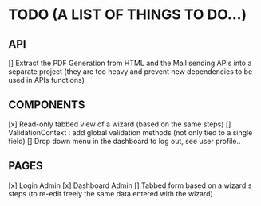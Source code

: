 # TODO (A LIST OF THINGS TO DO...)

## API

[] Extract the PDF Generation from HTML and the Mail sending APIs into a separate project
   (they are too heavy and prevent new dependencies to be used in APIs functions)

## COMPONENTS

[x] Read-only tabbed view of a wizard (based on the same steps)
[]  ValidationContext : add global validation methods (not only tied to a single field)
[]  Drop down menu in the dashboard to log out, see user profile..

## PAGES

[x] Login Admin
[x] Dashboard Admin 
[]  Tabbed form based on a wizard's steps (to re-edit freely the same data entered with the wizard)

